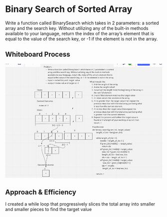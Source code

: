 # Binary Search of Sorted Array
Write a function called BinarySearch which takes in 2 parameters: a sorted array and the search key. Without utilizing any of the built-in methods available to your language, return the index of the array’s element that is equal to the value of the search key, or -1 if the element is not in the array.

## Whiteboard Process
![Whiteboard](./array_binary_search.png)

## Approach & Efficiency
I created a while loop that progressively slices the total array into smaller and smaller pieces to find the target value
